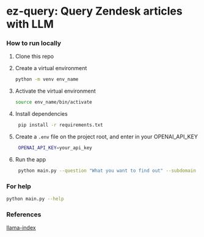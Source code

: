 # ez-query: Query Zendesk articles with LLM

### How to run locally

1. Clone this repo

2. Create a virtual environment
    ```bash
    python -m venv env_name
    ```

3. Activate the virtual environment
    ```bash
    source env_name/bin/activate
    ```

4. Install dependencies
   ```bash
    pip install -r requirements.txt
   ```

5. Create a `.env` file on the project root, and enter in your OPENAI_API_KEY
   ```bash
    OPENAI_API_KEY=your_api_key
   ```

6. Run the app
   ```bash
    python main.py --question "What you want to find out" --subdomain "your_subdomain"
   ```

### For help
```bash
python main.py --help
```

### References
[llama-index](https://gpt-index.readthedocs.io/en/latest/getting_started/installation.html)